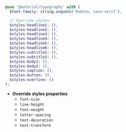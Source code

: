 ```scss
@use '@material/typography' with (
  $font-family: string.unquote('Roboto, sans-serif'),

  // Override styles
  $styles-headline1: (),
  $styles-headline2: (),
  $styles-headline3: (),
  $styles-headline4: (),
  $styles-headline5: (),
  $styles-headline6: (),
  $styles-subtitle1: (),
  $styles-subtitle2: (),
  $styles-body1: (),
  $styles-body2: (),
  $styles-caption: (),
  $styles-button: (),
  $styles-overline: ()
);
```

- **Override styles properties**
  - `font-size`
  - `line-height`
  - `font-weight`
  - `letter-spacing`
  - `text-decoration`
  - `text-transform`
